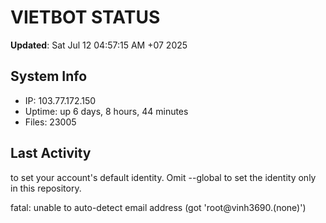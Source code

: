 # VIETBOT STATUS
**Updated**: Sat Jul 12 04:57:15 AM +07 2025

## System Info
- IP: 103.77.172.150
- Uptime: up 6 days, 8 hours, 44 minutes
- Files: 23005

## Last Activity

to set your account's default identity.
Omit --global to set the identity only in this repository.

fatal: unable to auto-detect email address (got 'root@vinh3690.(none)')
